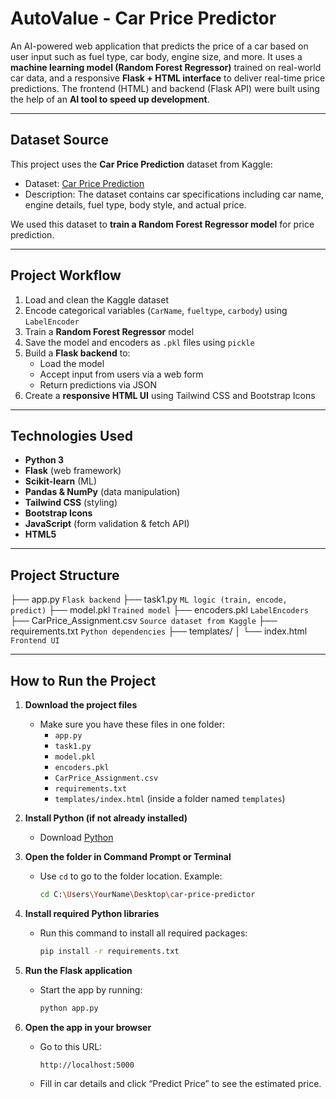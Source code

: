 # AutoValue - Car Price Predictor

An AI-powered web application that predicts the price of a car based on user input such as fuel type, car body, engine size, and more. It uses a **machine learning model (Random Forest Regressor)** trained on real-world car data, and a responsive **Flask + HTML interface** to deliver real-time price predictions.
The frontend (HTML) and backend (Flask API) were built using the help of an **AI tool to speed up development**.

---

## Dataset Source

This project uses the **Car Price Prediction** dataset from Kaggle:
- Dataset: [Car Price Prediction](https://www.kaggle.com/datasets/hellbuoy/car-price-prediction)
- Description: The dataset contains car specifications including car name, engine details, fuel type, body style, and actual price.

We used this dataset to **train a Random Forest Regressor model** for price prediction.

---

## Project Workflow

1. Load and clean the Kaggle dataset
2. Encode categorical variables (`CarName`, `fueltype`, `carbody`) using `LabelEncoder`
3. Train a **Random Forest Regressor** model
4. Save the model and encoders as `.pkl` files using `pickle`
5. Build a **Flask backend** to:
   - Load the model
   - Accept input from users via a web form
   - Return predictions via JSON
6. Create a **responsive HTML UI** using Tailwind CSS and Bootstrap Icons

---

## Technologies Used

- **Python 3**
- **Flask** (web framework)
- **Scikit-learn** (ML)
- **Pandas & NumPy** (data manipulation)
- **Tailwind CSS** (styling)
- **Bootstrap Icons**
- **JavaScript** (form validation & fetch API)
- **HTML5**

---

## Project Structure

├── app.py `Flask backend`
├── task1.py `ML logic (train, encode, predict)`
├── model.pkl `Trained model`
├── encoders.pkl `LabelEncoders`
├── CarPrice_Assignment.csv `Source dataset from Kaggle`
├── requirements.txt `Python dependencies`
├── templates/
│ └── index.html `Frontend UI`

---

## How to Run the Project 

1. **Download the project files**
   - Make sure you have these files in one folder:
     - `app.py`
     - `task1.py`
     - `model.pkl`
     - `encoders.pkl`
     - `CarPrice_Assignment.csv`
     - `requirements.txt`
     - `templates/index.html` (inside a folder named `templates`)

2. **Install Python (if not already installed)**
   - Download [Python](https://www.python.org/downloads/)

3. **Open the folder in Command Prompt or Terminal**
   - Use `cd` to go to the folder location. Example:
     ```bash
     cd C:\Users\YourName\Desktop\car-price-predictor
     ```

4. **Install required Python libraries**
   - Run this command to install all required packages:
     ```bash
     pip install -r requirements.txt
     ```

5. **Run the Flask application**
   - Start the app by running:
     ```bash
     python app.py
     ```

6. **Open the app in your browser**
   - Go to this URL:
     ```
     http://localhost:5000
     ```
   - Fill in car details and click “Predict Price” to see the estimated price.



